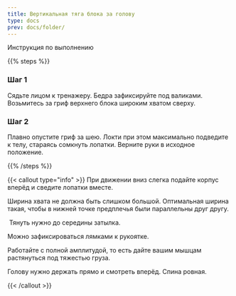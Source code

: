 ```yaml
---
title: Вертикальная тяга блока за голову
type: docs
prev: docs/folder/
---
```


Инструкция по выполнению

{{% steps %}}

### Шаг 1

Сядьте лицом к тренажеру. Бедра зафиксируйте под валиками. Возьмитесь за гриф верхнего блока широким хватом сверху.

### Шаг 2

Плавно опустите гриф за шею. Локти при этом максимально подведите к телу, стараясь сомкнуть лопатки. Верните руки в исходное положение.

{{% /steps %}}

{{< callout type="info" >}}
  При движении вниз слегка подайте корпус вперёд и сведите лопатки вместе.
  
  ﻿﻿Ширина хвата не должна быть слишком большой. Оптимальная ширина такая, чтобы в нижней точке предплечья были параллельны друг другу. 
  
﻿﻿  Тянуть нужно до середины затылка.
  
  <p>Можно зафиксироваться лямками к рукоятке.</p>
  <p>Работайте с полной амплитудой, то есть дайте вашим мышцам растянуться под тяжестью груза.</p>
  <p></p>Голову нужно держать прямо и смотреть вперёд. Спина ровная.</p>
{{< /callout >}}
